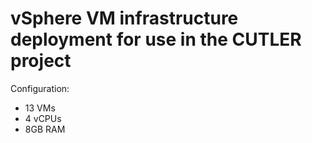 # vSphere VM infrastructure deployment for use in the CUTLER project

Configuration:
- 13 VMs
- 4 vCPUs
- 8GB RAM


